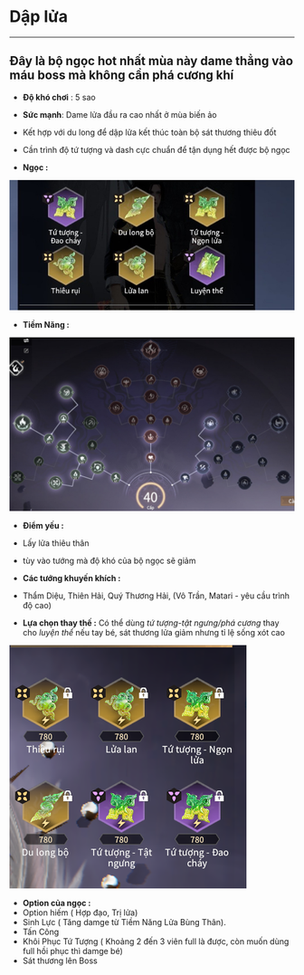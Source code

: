 # Dập lửa

---
## Đây là bộ ngọc hot nhất mùa này dame thẳng vào máu boss mà không cần phá cương khí
  - **Độ khó chơi** : 5 sao
  - **Sức mạnh**: Dame lửa đầu ra cao nhất ở mùa biến ảo
  - Kết hợp với du long để dập lửa kết thúc toàn bộ sát thương thiêu đốt
  - Cần trình độ tứ tượng và dash cực chuẩn để tận dụng hết được bộ ngọc

  -  **Ngọc :**

  ![daplua](image.png)
  - **Tiềm Năng :**

  ![tiemnangdaplua](image-1.png)
  
  - **Điểm yếu :**
  - Lấy lửa thiêu thân
  - tùy vào tướng mà độ khó của bộ ngọc sẽ giảm

  - **Các tướng khuyến khích :**
  - Thẩm Diệu, Thiên Hải, Quý Thương Hải, (Vô Trần, Matari - yêu cầu trình độ cao)

  - **Lựa chọn thay thế :** Có thể dùng *tứ tượng-tật ngưng/phá cương* thay cho *luyện thể* nếu tay bé, sát thương lửa giảm nhưng tỉ lệ sống xót cao

  ![thaythe](image-2.png)
  
  - **Option của ngọc :**
  - Option hiếm ( Hợp đạo, Trị lửa)
  - Sinh Lực ( Tăng damge từ Tiềm Năng Lửa Bùng Thân).
  - Tấn Công 
  - Khôi Phục Tứ Tượng ( Khoảng 2 đến 3 viên full là được, còn muốn dùng full hồi phục thì damge bé)
  - Sát thương lên Boss 